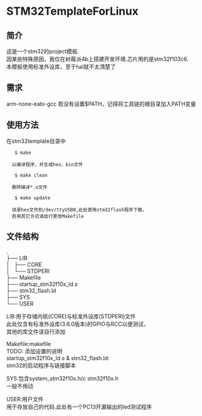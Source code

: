 # STM32TemplateForLinux

## 简介
  这是一个stm32的project模板.  
  因某些特殊原因，我仅在树莓派4b上搭建开发环境.芯片用的是stm32f103c6.  
  本模板使用标准外设库，至于hal就不太清楚了   
  
## 需求
  arm-none-eabi-gcc
  若没有设置$PATH，记得将工具链的根目录加入PATH变量
  
## 使用方法
  在stm32template目录中  
  ```
     $ make  
  ```
      以编译程序，并生成hex，bin文件  
  ```
     $ make clean  
  ```
      删除编译*.o文件  
  ```
     $ make update  
  ```
      烧录hex文件到/dev/ttyUSB0,此处使用stm32flash程序下载，  
      若用其它方式请自行更改Makefile  
  
## 文件结构
  .  
  ├── LIB  
  │   ├── CORE  
  │   └── STDPERI  
  ├── Makefile  
  ├── startup_stm32f10x_ld.s  
  ├── stm32_flash.ld  
  ├── SYS  
  └── USER  
    
  LIB:用于存储内核(CORE)与标准外设库(STDPERI)文件  
      此处仅含有标准外设库(3.6.0版本)的GPIO与RCC以便测试，  
      其他的库文件请自行添加  
      
  Makefile:makefile  
           TODO: 添加设置的说明  
  startup_stm32f10x_ld.s & stm32_flash.ld:  
      stm32的启动程序与链接脚本  
      
  SYS:包含system_stm32f10x.h/c stm32f10x.h  
      一般不用动  
      
  USER:用户文件  
      用于存放自己的代码.此处有一个PC13开漏输出的led测试程序  
      
